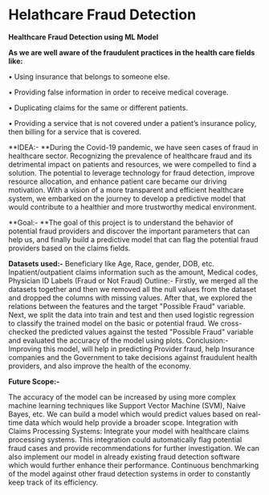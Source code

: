 # Helathcare Fraud Detection

**Healthcare Fraud Detection using ML Model**

**As we are well aware of the fraudulent practices in the health care fields like:**

• Using insurance that belongs to someone else.

• Providing false information in order to receive medical coverage.

• Duplicating claims for the same or different patients.

• Providing a service that is not covered under a patient’s insurance policy, then billing for a service that is covered.

**IDEA:- **During the Covid-19 pandemic, we have seen cases of fraud in healthcare sector. Recognizing the prevalence of healthcare fraud and its detrimental impact on patients and resources, we were compelled to find a solution. The potential to leverage technology for fraud detection, improve resource allocation, and enhance patient care became our driving motivation. With a vision of a more transparent and efficient healthcare system, we embarked on the journey to develop a predictive model that would contribute to a healthier and more trustworthy medical environment.

**Goal:- **The goal of this project is to understand the behavior of potential fraud providers and discover the important parameters that can help us, and finally build a predictive model that can flag the potential fraud providers based on the claims fields. 

**Datasets used:-**
Beneficiary like Age, Race, gender, DOB, etc.
Inpatient/outpatient claims information such as the amount, Medical codes, Physician ID
Labels (Fraud or Not Fraud) Outline:-
Firstly, we merged all the datasets together and then we removed all the null values from the dataset and dropped the columns with missing values. After that, we explored the relations between the features and the target "Possible Fraud" variable.
Next, we split the data into train and test and then used logistic regression to classify the trained model on the basic or potential fraud.
We cross-checked the predicted values against the tested "Possible Fraud" variable and evaluated the accuracy of the model using plots.
Conclusion:- Improving this model, will help in predicting Provider fraud, help Insurance companies and the Government to take decisions against fraudulent health providers, and also improve the health of the economy. 

**Future Scope:-**

The accuracy of the model can be increased by using more complex machine learning techniques like Support Vector Machine (SVM), Naive Bayes, etc.
We can build a model which would predict values based on real-time data which would help provide a broader scope.
Integration with Claims Processing Systems: Integrate your model with healthcare claims processing systems. This integration could automatically flag potential fraud cases and provide recommendations for further investigation.
We can also implement our model in already existing fraud detection software which would further enhance their performance.
Continuous benchmarking of the model against other fraud detection systems in order to constantly keep track of its efficiency.
